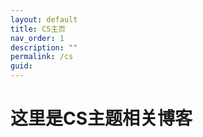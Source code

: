 ```yaml
---
layout: default
title: CS主页
nav_order: 1
description: ""
permalink: /cs
guid: 
---
```


# 这里是CS主题相关博客
